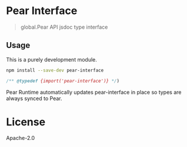 # Pear Interface

> global.Pear API jsdoc type interface

## Usage

This is a purely development module.

```sh
npm install --save-dev pear-interface
```

```js
/** @typedef {import('pear-interface')} */)
```

Pear Runtime automatically updates pear-interface in place so types are always synced to Pear.

# License

Apache-2.0